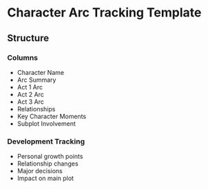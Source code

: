# Character Arc Tracking Template

## Structure

### Columns
- Character Name
- Arc Summary
- Act 1 Arc
- Act 2 Arc
- Act 3 Arc
- Relationships
- Key Character Moments
- Subplot Involvement

### Development Tracking
- Personal growth points
- Relationship changes
- Major decisions
- Impact on main plot